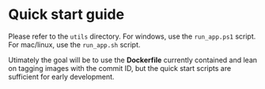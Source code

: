 # Quick start guide
Please refer to the `utils` directory.
For windows, use the `run_app.ps1` script.
For mac/linux, use the `run_app.sh` script.

Utimately the goal will be to use the **Dockerfile** currently contained and lean on tagging images with the commit ID, but the quick start scripts are sufficient for early development.  
